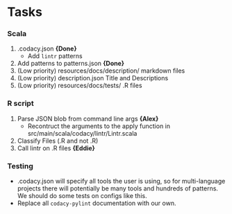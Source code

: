 # Tasks

### Scala

1. .codacy.json **{Done}**
    - Add `lintr` patterns
2. Add patterns to patterns.json **{Done}**
3. (Low priority) resources/docs/description/ markdown files
4. (Low priority) description.json Title and Descriptions
5. (Low priority) resources/docs/tests/ .R files


### R script

1. Parse JSON blob from command line args **{Alex}**
    - Recontruct the arguments to the apply function in
    src/main/scala/codacy/lintr/Lintr.scala
2. Classify Files (.R and not .R)
3. Call lintr on .R files **{Eddie}**


### Testing

- .codacy.json will specify all tools the user is using, so for
multi-language projects there will potentially be many tools and
hundreds of patterns. We should do some tests on configs like this.
- Replace all `codacy-pylint` documentation with our own.